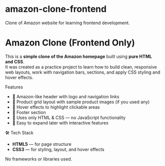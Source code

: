 # amazon-clone-frontend
Clone of Amazon website for learning frontend development.
# Amazon Clone (Frontend Only)

This is a **simple clone of the Amazon homepage** built using **pure HTML and CSS**.  
It was created as a practice project to learn how to build clean, responsive web layouts, work with navigation bars, sections, and apply CSS styling and hover effects.



 Features

- 📌 Amazon-like header with logo and navigation links
- 📌 Product grid layout with sample product images (if you used any)
- 📌 Hover effects to highlight clickable areas
- 📌 Footer section
- 📌 Uses only HTML & CSS — no JavaScript functionality
- 📌 Easy to expand later with interactive features



 🛠️ Tech Stack

- **HTML5** — for page structure
- **CSS3** — for styling, layout, and hover effects

No frameworks or libraries used.



